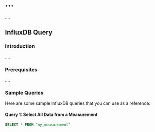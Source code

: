 # ...

....

## InfluxDB Query

### Introduction

....


### Prerequisites

....

### Sample Queries

Here are some sample InfluxDB queries that you can use as a reference:

#### Query 1: Select All Data from a Measurement

```sql
SELECT * FROM "my_measurement"
